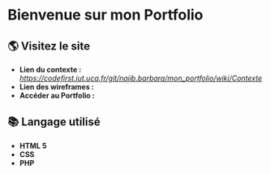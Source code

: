 # Bienvenue sur mon Portfolio

## 🌎 Visitez le site
* **Lien du contexte :**  _https://codefirst.iut.uca.fr/git/najib.barbara/mon_portfolio/wiki/Contexte_
* **Lien des wireframes :** 
* **Accéder au Portfolio :** 
## 📚 Langage utilisé 
* **HTML 5** 
* **CSS**
* **PHP**
